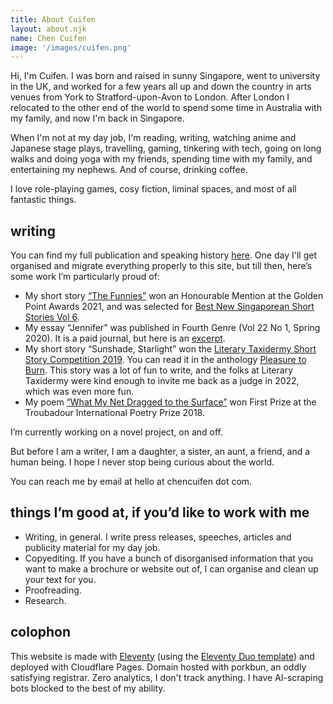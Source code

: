 ```yaml
---
title: About Cuifen
layout: about.njk
name: Chen Cuifen
image: '/images/cuifen.png'
---
```


Hi, I'm Cuifen. I was born and raised in sunny Singapore, went to university in the UK, and worked for a few years all up and down the country in arts venues from York to Stratford-upon-Avon to London. After London I relocated to the other end of the world to spend some time in Australia with my family, and now I'm back in Singapore.

When I'm not at my day job, I'm reading, writing, watching anime and Japanese stage plays, travelling, gaming, tinkering with tech, going on long walks and doing yoga with my friends, spending time with my family, and entertaining my nephews. And of course, drinking coffee.

I love role-playing games, cosy fiction, liminal spaces, and most of all fantastic things.

## writing
You can find my full publication and speaking history [here](https://read.cv/chencuifen). One day I'll get organised and migrate everything properly to this site, but till then, here’s some work I’m particularly proud of:

- My short story [“The Funnies”](https://www.artshouselimited.sg/images/events/2021/gpa/2021/short-story/ss-eng-Chen-Cuifen.pdf) won an Honourable Mention at the Golden Point Awards 2021, and was selected for [Best New Singaporean Short Stories Vol 6](https://epigrambookshop.sg/collections/epigram-books/products/the-epigram-books-collection-of-best-new-singaporean-short-stories-volume-six).
- My essay “Jennifer” was published in Fourth Genre (Vol 22 No 1, Spring 2020). It is a paid journal, but here is an [excerpt](https://muse.jhu.edu/article/750656/pdf).
- My short story “Sunshade, Starlight” won the [Literary Taxidermy Short Story Competition 2019](https://literarytaxidermy.com/contests-previous.html). You can read it in the anthology [Pleasure to Burn](https://www.amazon.com/dp/0999446266). This story was a lot of fun to write, and the folks at Literary Taxidermy were kind enough to invite me back as a judge in 2022, which was even more fun.
- My poem [“What My Net Dragged to the Surface”](http://www.coffeehousepoetry.org/poems/troubadour-poetry-prize-2018) won First Prize at the Troubadour International Poetry Prize 2018.

I’m currently working on a novel project, on and off.

But before I am a writer, I am a daughter, a sister, an aunt, a friend, and a human being. I hope I never stop being curious about the world. 

You can reach me by email at hello at chencuifen dot com.

## things I’m good at, if you’d like to work with me
- Writing, in general. I write press releases, speeches, articles and publicity material for my day job.
- Copyediting. If you have a bunch of disorganised information that you want to make a brochure or website out of, I can organise and clean up your text for you.
- Proofreading.
- Research.

## colophon
This website is made with [Eleventy](https://www.11ty.dev/) (using the [Eleventy Duo template](https://eleventyduo.netlify.app/)) and deployed with Cloudflare Pages. Domain hosted with porkbun, an oddly satisfying registrar. Zero analytics, I don't track anything. I have AI-scraping bots blocked to the best of my ability.
